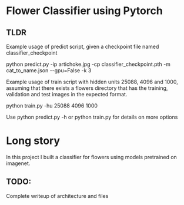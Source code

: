 # Flower Classifier using Pytorch

## TLDR

Example usage of predict script, given a checkpoint file named classifier_checkpoint

python predict.py -ip artichoke.jpg -cp classifier_checkpoint.pth -m cat_to_name.json --gpu=False -k 3

Example usage of train script with hidden units 25088, 4096 and 1000, assuming that there exists a flowers directory that has the training, validation and test images in the expected format.

python train.py -hu 25088 4096 1000

Use python predict.py -h or python train.py for details on more options

# Long story

In this project I built a classifier for flowers using models pretrained on imagenet.

## TODO:
Complete writeup of architecture and files
